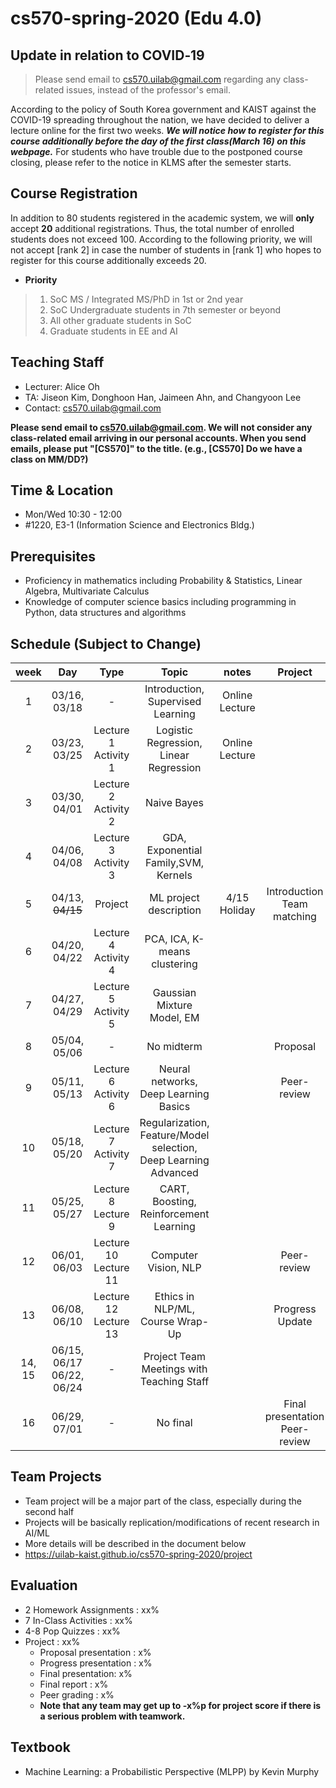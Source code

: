 # cs570-spring-2020 (Edu 4.0)

## Update in relation to COVID‑19
> Please send email to cs570.uilab@gmail.com regarding any class-related issues, instead of the professor's email.

According to the policy of South Korea government and KAIST against the COVID-19 spreading throughout the nation, we have decided to deliver a lecture online for the first two weeks. ***We will notice how to register for this course additionally before the day of the first class(March 16) on this webpage.*** For students who have trouble due to the postponed course closing, please refer to the notice in KLMS after the semester starts.


## Course Registration
In addition to 80 students registered in the academic system, we will **only** accept **20** additional registrations. Thus, the total number of enrolled students does not exceed 100. According to the following priority, we will not accept [rank 2] in case the number of students in [rank 1] who hopes to register for this course additionally exceeds 20.
- **Priority**

> 1. SoC MS / Integrated MS/PhD in 1st or 2nd year
> 2. SoC Undergraduate students in 7th semester or beyond
> 3. All other graduate students in SoC
> 4. Graduate students in EE and AI


## Teaching Staff

- Lecturer: Alice Oh
- TA: Jiseon Kim, Donghoon Han, Jaimeen Ahn, and Changyoon Lee
- Contact: cs570.uilab@gmail.com

**Please send email to cs570.uilab@gmail.com. We will not consider any class-related email arriving in our personal accounts. When you send emails, please put "[CS570]" to the title. (e.g., [CS570] Do we have a class on MM/DD?)**

## Time & Location
- Mon/Wed 10:30 - 12:00
- #1220, E3-1 (Information Science and Electronics Bldg.)

## Prerequisites  

- Proficiency in mathematics including Probability & Statistics, Linear Algebra, Multivariate Calculus
- Knowledge of computer science basics including programming in Python, data structures and algorithms 

## Schedule (Subject to Change)

|  week |            Day            |          Type         |                              Topic                             |      notes     |           Project          |
|:-----:|:-------------------------:|:---------------------:|:--------------------------------------------------------------:|:--------------:|:--------------------------:|
|   1   | 03/16, 03/18              |           -           | Introduction, Supervised Learning                               | Online Lecture |                            |
|   2   | 03/23, 03/25              | Lecture  1 Activity 1 | Logistic Regression, Linear Regression                          | Online Lecture |                            |
|   3   | 03/30, 04/01              | Lecture  2 Activity 2 | Naive Bayes                                                    |                |                            |
|   4   | 04/06, 04/08              | Lecture  3 Activity 3 | GDA, Exponential Family,SVM, Kernels                            |                |                            |
|   5   | 04/13, ~~04/15~~              | Project               | ML project description                                         | 4/15 Holiday   | Introduction Team matching |
|   6   | 04/20, 04/22              | Lecture  4 Activity 4 | PCA, ICA, K-means clustering                                  |                |                            |
|   7   | 04/27, 04/29              | Lecture  5 Activity 5 | Gaussian Mixture Model, EM                                     |                |                            |
|   8   | 05/04, 05/06              |           -           | No midterm                                                     |                | Proposal                   |
|   9   | 05/11, 05/13              | Lecture  6 Activity 6 | Neural networks, Deep Learning Basics                           |                | Peer-review                |
|   10  | 05/18, 05/20              | Lecture  7 Activity 7 | Regularization, Feature/Model selection, Deep Learning Advanced |                |                            |
|   11  | 05/25, 05/27              | Lecture  8 Lecture  9 | CART, Boosting, Reinforcement Learning                          |                |                            |
|   12  | 06/01, 06/03              | Lecture 10 Lecture 11 | Computer Vision, NLP                                            |                | Peer-review                |
|   13  | 06/08, 06/10              | Lecture 12 Lecture 13 | Ethics in NLP/ML, Course Wrap-Up                                |                | Progress Update            |
| 14, 15 | 06/15, 06/17 06/22, 06/24 |           -           | Project Team Meetings with Teaching Staff                      |                |                            |
|   16  | 06/29, 07/01              |           -           | No final                                                       |                | Final presentation Peer-review          |

## Team Projects

- Team project will be a major part of the class, especially during the second half
- Projects will be basically replication/modifications of recent research in AI/ML
- More details will be described in the document below
- https://uilab-kaist.github.io/cs570-spring-2020/project

## Evaluation 

* 2 Homework Assignments : xx%
* 7 In-Class Activities : xx%
* 4-8 Pop Quizzes : xx%
* Project : xx%
  * Proposal presentation : x%
  * Progress presentation : x%
  * Final presentation: x%
  * Final report : x%
  * Peer grading : x%
  * **Note that any team may get up to -x%p for project score if there is a serious problem with teamwork.**

## Textbook

- Machine Learning: a Probabilistic Perspective (MLPP) by Kevin Murphy
